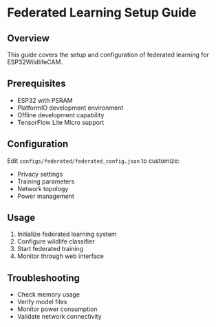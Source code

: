 # Federated Learning Setup Guide

## Overview
This guide covers the setup and configuration of federated learning for ESP32WildlifeCAM.

## Prerequisites
- ESP32 with PSRAM
- PlatformIO development environment
- Offline development capability
- TensorFlow Lite Micro support

## Configuration
Edit `configs/federated/federated_config.json` to customize:
- Privacy settings
- Training parameters
- Network topology
- Power management

## Usage
1. Initialize federated learning system
2. Configure wildlife classifier
3. Start federated training
4. Monitor through web interface

## Troubleshooting
- Check memory usage
- Verify model files
- Monitor power consumption
- Validate network connectivity
